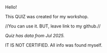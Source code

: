 Hello!

This QUIZ was created for my workshop.

//You can use it. BUT, leave link to my github.//

*Quiz has data from Jul 2025.*

IT IS NOT CERTIFIED.
All info was found myself.
